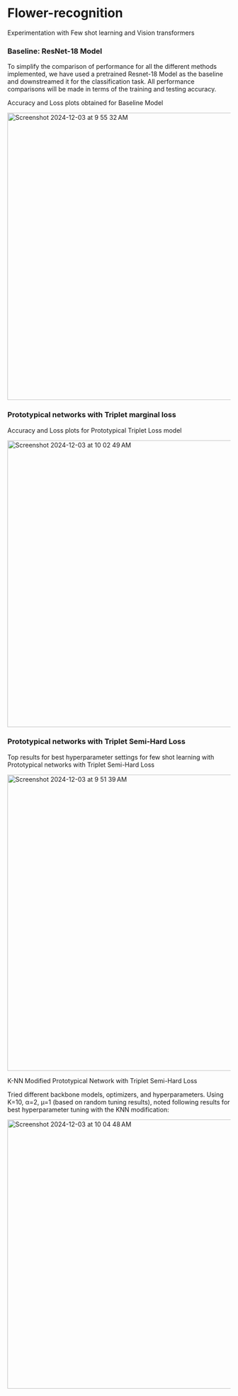 # Flower-recognition
Experimentation with Few shot learning and Vision transformers


### Baseline: ResNet-18 Model

To simplify the comparison of performance for all the different methods implemented, we have used a pretrained Resnet-18 Model as the baseline and downstreamed it for the classification task. All performance comparisons will be made in terms of the training and testing accuracy. 

Accuracy and Loss plots obtained for Baseline Model

<img width="648" alt="Screenshot 2024-12-03 at 9 55 32 AM" src="https://github.com/user-attachments/assets/d6f41656-9798-4fa0-acc5-f71f941a806d">

### Prototypical networks with Triplet marginal loss

Accuracy and Loss plots for Prototypical Triplet Loss model

<img width="647" alt="Screenshot 2024-12-03 at 10 02 49 AM" src="https://github.com/user-attachments/assets/0477dd7b-775e-4f9b-aa72-837fac25c419">



### Prototypical networks with Triplet Semi-Hard Loss

Top results for best hyperparameter settings for few shot learning with Prototypical networks with Triplet Semi-Hard Loss

<img width="668" alt="Screenshot 2024-12-03 at 9 51 39 AM" src="https://github.com/user-attachments/assets/06043b18-373f-41da-a871-1a26762cb145">

K-NN Modified Prototypical Network with Triplet Semi-Hard Loss

Tried different backbone models, optimizers, and hyperparameters. Using K=10, α=2, μ=1 (based on random tuning results), noted following results for best hyperparameter tuning with the KNN modification: 

<img width="607" alt="Screenshot 2024-12-03 at 10 04 48 AM" src="https://github.com/user-attachments/assets/1c47842d-8f69-4daa-bf29-3f14b4be45f9">




